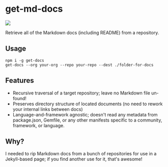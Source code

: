 # get-md-docs

![](https://travis-ci.org/kjdelisle/get-md-docs.svg?branch=master)

Retrieve all of the Markdown docs (including README) from a repository.

## Usage

```
npm i -g get-docs
get-docs --org your-org --repo your-repo --dest ./folder-for-docs
```

## Features

* Recursive traversal of a target repository; leave no Markdown file un-found!
* Preserves directory structure of located documents (no need to rework your
  internal links between docs)
* Language-and-framework agnostic; doesn't read any metadata from package.json,
  Gemfile, or any other manifests specific to a community, framework, or
  language.

## Why?

I needed to rip Markdown docs from a bunch of repositories for use in a
Jekyll-based page; if you find another use for it, that's awesome!

